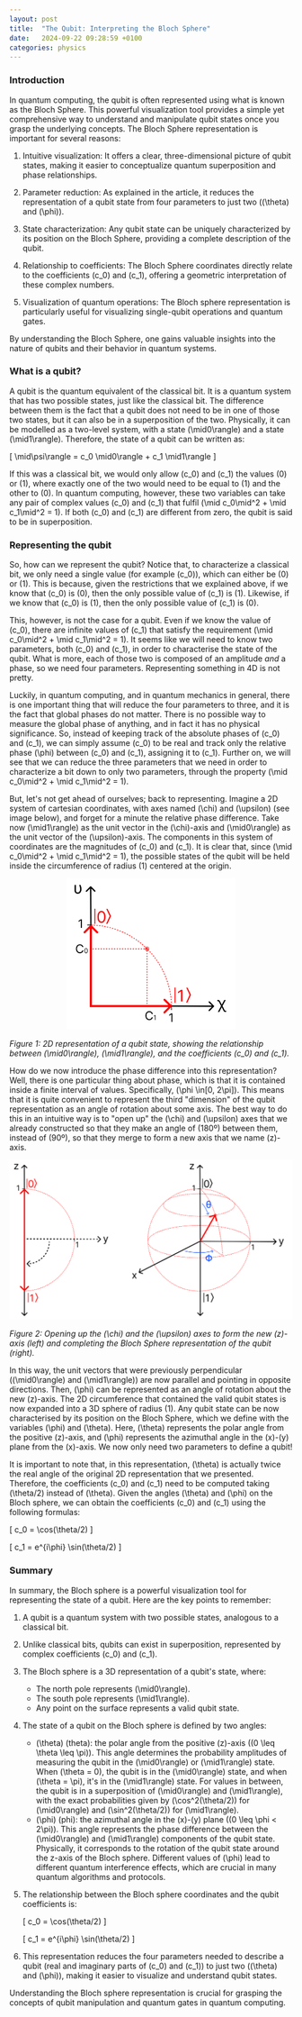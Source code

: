 ```yaml
---
layout: post
title:  "The Qubit: Interpreting the Bloch Sphere"
date:   2024-09-22 09:28:59 +0100
categories: physics
---
```


### Introduction

In quantum computing, the qubit is often represented using what is known as the Bloch Sphere. This powerful visualization tool provides a simple yet comprehensive way to understand and manipulate qubit states once you grasp the underlying concepts. The Bloch Sphere representation is important for several reasons:

1. Intuitive visualization: It offers a clear, three-dimensional picture of qubit states, making it easier to conceptualize quantum superposition and phase relationships.

2. Parameter reduction: As explained in the article, it reduces the representation of a qubit state from four parameters to just two (\(\theta\) and \(\phi\)).

3. State characterization: Any qubit state can be uniquely characterized by its position on the Bloch Sphere, providing a complete description of the qubit.

4. Relationship to coefficients: The Bloch Sphere coordinates directly relate to the coefficients \(c_0\) and \(c_1\), offering a geometric interpretation of these complex numbers.

5. Visualization of quantum operations: The Bloch sphere representation is particularly useful for visualizing single-qubit operations and quantum gates.

By understanding the Bloch Sphere, one gains valuable insights into the nature of qubits and their behavior in quantum systems.

### What is a qubit?

A qubit is the quantum equivalent of the classical bit. It is a quantum system that has two possible states, just like the classical bit. The difference between them is the fact that a qubit does not need to be in one of those two states, but it can also be in a superposition of the two. Physically, it can be modelled as a two-level system, with a state \(\mid0\rangle\) and a state \(\mid1\rangle\). Therefore, the state of a qubit can be written as:

\[
\mid\psi\rangle = c_0 \mid0\rangle + c_1 \mid1\rangle
\]

If this was a classical bit, we would only allow \(c_0\) and \(c_1\) the values \(0\) or \(1\), where exactly one of the two would need to be equal to \(1\) and the other to \(0\). In quantum computing, however, these two variables can take any pair of complex values \(c_0\) and \(c_1\) that fulfil \(\mid c_0\mid^2 + \mid c_1\mid^2 = 1\). If both \(c_0\) and \(c_1\) are different from zero, the qubit is said to be in superposition.

### Representing the qubit

So, how can we represent the qubit? Notice that, to characterize a classical bit, we only need a single value (for example \(c_0\)), which can either be \(0\) or \(1\). This is because, given the restrictions that we explained above, if we know that \(c_0\) is \(0\), then the only possible value of \(c_1\) is \(1\). Likewise, if we know that \(c_0\) is \(1\), then the only possible value of \(c_1\) is \(0\).

This, however, is not the case for a qubit. Even if we know the value of \(c_0\), there are infinite values of \(c_1\) that satisfy the requirement \(\mid c_0\mid^2 + \mid c_1\mid^2 = 1\). It seems like we will need to know two parameters, both \(c_0\) and \(c_1\), in order to characterise the state of the qubit. What is more, each of those two is composed of an amplitude _and_ a phase, so we need four parameters. Representing something in 4D is not pretty. 

Luckily, in quantum computing, and in quantum mechanics in general, there is one important thing that will reduce the four parameters to three, and it is the fact that global phases do not matter. There is no possible way to measure the global phase of anything, and in fact it has no physical significance. So, instead of keeping track of the absolute phases of \(c_0\) and \(c_1\), we can simply assume \(c_0\) to be real and track only the relative phase \(\phi\) between \(c_0\) and \(c_1\), assigning it to \(c_1\). Further on, we will see that we can reduce the three parameters that we need in order to characterize a bit down to only two parameters, through the property \(\mid c_0\mid^2 + \mid c_1\mid^2 = 1\).

But, let's not get ahead of ourselves; back to representing. Imagine a 2D system of cartesian coordinates, with axes named \(\chi\) and \(\upsilon\) (see image below), and forget for a minute the relative phase difference. Take now \(\mid1\rangle\) as the unit vector in the \(\chi\)-axis and \(\mid0\rangle\) as the unit vector of the \(\upsilon\)-axis. The components in this system of coordinates are the magnitudes of \(c_0\) and \(c_1\). It is clear that, since \(\mid c_0\mid^2 + \mid c_1\mid^2 = 1\), the possible states of the qubit will be held inside the circumference of radius \(1\) centered at the origin.

<div style="max-width: 300px; margin: 0 auto;">
  <a href="https://github.com/bfrangi/bfrangi.github.io/blob/master/assets/images/qubit-1.png?raw=true">
    <img src="https://github.com/bfrangi/bfrangi.github.io/blob/master/assets/images/qubit-1.png?raw=true" alt="2D Representation of a Qubit">
  </a>
</div>

*Figure 1: 2D representation of a qubit state, showing the relationship between \(\mid0\rangle\), \(\mid1\rangle\), and the coefficients \(c_0\) and \(c_1\).*

How do we now introduce the phase difference into this representation? Well, there is one particular thing about phase, which is that it is contained inside a finite interval of values. Specifically, \(\phi \in[0, 2\pi]\). This means that it is quite convenient to represent the third "dimension" of the qubit representation as an angle of rotation about some axis. The best way to do this in an intuitive way is to "open up" the \(\chi\) and \(\upsilon\) axes that we already constructed so that they make an angle of \(180º\) between them, instead of \(90º\), so that they merge to form a new axis that we name \(z\)-axis. 

<div style="max-width: 600px; margin: 0 auto;">
  <a href="https://github.com/bfrangi/bfrangi.github.io/blob/master/assets/images/qubit-2.png?raw=true">
    <img src="https://github.com/bfrangi/bfrangi.github.io/blob/master/assets/images/qubit-2.png?raw=true" alt="Bloch Sphere">
  </a>
</div>

*Figure 2: Opening up the \(\chi\) and the \(\upsilon\) axes to form the new \(z\)-axis (left) and completing the Bloch Sphere representation of the qubit (right).*

In this way, the unit vectors that were previously perpendicular (\(\mid0\rangle\) and \(\mid1\rangle\)) are now parallel and pointing in opposite directions. Then, \(\phi\) can be represented as an angle of rotation about the new \(z\)-axis. The 2D circumference that contained the valid qubit states is now expanded into a 3D sphere of radius \(1\). Any qubit state can be now characterised by its position on the Bloch Sphere, which we define with the variables \(\phi\) and \(\theta\). Here, \(\theta\) represents the polar angle from the positive \(z\)-axis, and \(\phi\) represents the azimuthal angle in the \(x\)-\(y\) plane from the \(x\)-axis. We now only need two parameters to define a qubit!

It is important to note that, in this representation, \(\theta\) is actually twice the real angle of the original 2D representation that we presented. Therefore, the coefficients \(c_0\) and \(c_1\) need to be computed taking \(\theta/2\) instead of \(\theta\). Given the angles \(\theta\) and \(\phi\) on the Bloch sphere, we can obtain the coefficients \(c_0\) and \(c_1\) using the following formulas:

\[
c_0 = \cos(\theta/2)
\]

\[
c_1 = e^{i\phi} \sin(\theta/2)
\]

### Summary

In summary, the Bloch sphere is a powerful visualization tool for representing the state of a qubit. Here are the key points to remember:

1. A qubit is a quantum system with two possible states, analogous to a classical bit.
2. Unlike classical bits, qubits can exist in superposition, represented by complex coefficients \(c_0\) and \(c_1\).
3. The Bloch sphere is a 3D representation of a qubit's state, where:
   - The north pole represents \(\mid0\rangle\).
   - The south pole represents \(\mid1\rangle\).
   - Any point on the surface represents a valid qubit state.
4. The state of a qubit on the Bloch sphere is defined by two angles:
   - \(\theta\) (theta): the polar angle from the positive \(z\)-axis (\(0 \leq \theta \leq \pi\)). This angle determines the probability amplitudes of measuring the qubit in the \(\mid0\rangle\) or \(\mid1\rangle\) state. When \(\theta = 0\), the qubit is in the \(\mid0\rangle\) state, and when \(\theta = \pi\), it's in the \(\mid1\rangle\) state. For values in between, the qubit is in a superposition of \(\mid0\rangle\) and \(\mid1\rangle\), with the exact probabilities given by \(\cos^2(\theta/2)\) for \(\mid0\rangle\) and \(\sin^2(\theta/2)\) for \(\mid1\rangle\).
   - \(\phi\) (phi): the azimuthal angle in the \(x\)-\(y\) plane (\(0 \leq \phi < 2\pi\)). This angle represents the phase difference between the \(\mid0\rangle\) and \(\mid1\rangle\) components of the qubit state. Physically, it corresponds to the rotation of the qubit state around the z-axis of the Bloch sphere. Different values of \(\phi\) lead to different quantum interference effects, which are crucial in many quantum algorithms and protocols.
5. The relationship between the Bloch sphere coordinates and the qubit coefficients is:

   \[
   c_0 = \cos(\theta/2)
   \]

   \[
   c_1 = e^{i\phi} \sin(\theta/2)
   \]

6. This representation reduces the four parameters needed to describe a qubit (real and imaginary parts of \(c_0\) and \(c_1\)) to just two (\(\theta\) and \(\phi\)), making it easier to visualize and understand qubit states.

Understanding the Bloch sphere representation is crucial for grasping the concepts of qubit manipulation and quantum gates in quantum computing.

  [1]: https://github.com/bfrangi/bfrangi.github.io/blob/master/assets/images/qubit-1.png?raw=true
  [2]: https://github.com/bfrangi/bfrangi.github.io/blob/master/assets/images/qubit-2.png?raw=true
